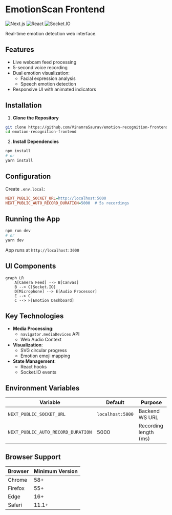 # EmotionScan Frontend

![Next.js](https://img.shields.io/badge/Next.js-13%2B-blue)
![React](https://img.shields.io/badge/React-18%2B-61DAFB)
![Socket.IO](https://img.shields.io/badge/Socket.IO-4.0%2B-green)

Real-time emotion detection web interface.

## Features
- Live webcam feed processing
- 5-second voice recording
- Dual emotion visualization:
  - Facial expression analysis
  - Speech emotion detection
- Responsive UI with animated indicators

## Installation
1. **Clone the Repository**
```bash
git clone https://github.com/VinamraSaurav/emotion-recognition-frontend.git
cd emotion-recognition-frontend
```

2. **Install Dependencies**
```bash
npm install
# or
yarn install
```

## Configuration
Create `.env.local`:
```ini
NEXT_PUBLIC_SOCKET_URL=http://localhost:5000
NEXT_PUBLIC_AUTO_RECORD_DURATION=5000  # 5s recordings
```

## Running the App
```bash
npm run dev
# or
yarn dev
```
App runs at `http://localhost:3000`

## UI Components
```mermaid
graph LR
    A[Camera Feed] --> B[Canvas]
    B --> C[Socket.IO]
    D[Microphone] --> E[Audio Processor]
    E --> C
    C --> F[Emotion Dashboard]
```

## Key Technologies
- **Media Processing**:
  - `navigator.mediaDevices` API
  - Web Audio Context
- **Visualization**:
  - SVG circular progress
  - Emotion emoji mapping
- **State Management**:
  - React hooks
  - Socket.IO events

## Environment Variables
| Variable | Default | Purpose |
|----------|---------|---------|
| `NEXT_PUBLIC_SOCKET_URL` | `localhost:5000` | Backend WS URL |
| `NEXT_PUBLIC_AUTO_RECORD_DURATION` | 5000 | Recording length (ms) |

## Browser Support
| Browser | Minimum Version |
|---------|-----------------|
| Chrome | 58+ |
| Firefox | 55+ |
| Edge | 16+ |
| Safari | 11.1+ |

